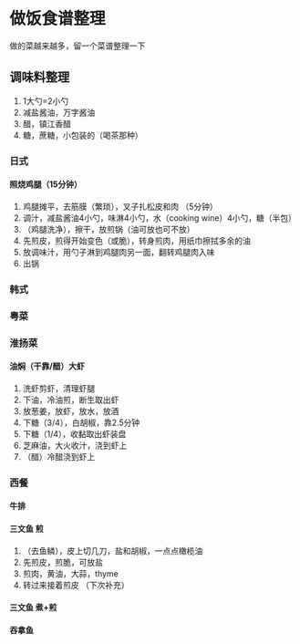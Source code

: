 # 做饭食谱整理
做的菜越来越多，留一个菜谱整理一下

## 调味料整理
1. 1大勺=2小勺
2. 减盐酱油，万字酱油
3. 醋，镇江香醋
4. 糖，蔗糖，小包装的（喝茶那种）

### 日式
#### 照烧鸡腿（15分钟）
1. 鸡腿摊平，去筋膜（繁琐），叉子扎松皮和肉 （5分钟）
2. 调汁，减盐酱油4小勺，味淋4小勺，水（cooking wine）4小勺，糖（半包）
3. （鸡腿洗净），擦干，放煎锅（油可放也可不放）
4. 先煎皮，煎得开始变色（或脆），转身煎肉，用纸巾擦拭多余的油
5. 放调味汁，用勺子淋到鸡腿肉另一面，翻转鸡腿肉入味
6. 出锅

### 韩式

### 粤菜

### 淮扬菜
#### 油焖（干靠/醋）大虾
1. 洗虾剪虾，清理虾腿
2. 下油，冷油煎，断生取出虾
3. 放葱姜，放虾，放水，放酒
4. 下糖（3/4），白胡椒，靠2.5分钟
5. 下糖（1/4），收黏取出虾装盘
6. 芝麻油，大火收汁，浇到虾上
7. （醋）冷醋浇到虾上

### 西餐
#### 牛排


#### 三文鱼 煎
1. （去鱼鳞），皮上切几刀，盐和胡椒，一点点橄榄油
2. 先煎皮，煎脆，可放盐
3. 煎肉，黄油，大蒜，thyme
4. 转过来接着煎皮
（下次补充）

#### 三文鱼 煮+煎


#### 吞拿鱼
